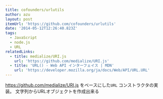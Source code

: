 ```yaml
---
title: cofounders/urlutils
author: azu
layout: post
itemUrl: 'https://github.com/cofounders/urlutils'
date: '2014-05-12T12:26:40.823Z'
tags:
  - JavaScript
  - node.js
  - URL
relatedLinks:
  - title: medialize/URI.js
    url: 'https://github.com/medialize/URI.js'
  - title: 'URL() - Web API インターフェイス | MDN'
    url: 'https://developer.mozilla.org/ja/docs/Web/API/URL.URL'
---
```

https://github.com/medialize/URI.js をベースにした`URL` コンストラクタの実装。
文字列からURLオブジェクトを作成出来る
